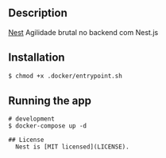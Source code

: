 ## Description
[Nest](https://www.youtube.com/watch?v=qE0jRojtx08&t=7686s&ab_channel=FullCycle) Agilidade brutal no backend com Nest.js

## Installation
```bash
$ chmod +x .docker/entrypoint.sh
```

## Running the app
```docker
# development
$ docker-compose up -d

## License
  Nest is [MIT licensed](LICENSE).
